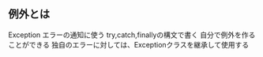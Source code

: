 ## 例外とは
Exception 
エラーの通知に使う
try,catch,finallyの構文で書く
自分で例外を作ることができる
独自のエラーに対しては、Exceptionクラスを継承して使用する

##